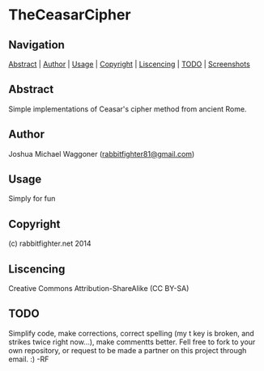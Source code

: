 TheCeasarCipher
===============

Navigation
-----------

[Abstract](#abstract) | 
[Author](#author) |
[Usage](#usage) | 
[Copyright](#copyright) | 
[Liscencing](#liscencing) | 
[TODO](#todo) |
[Screenshots](#screenshots) 

Abstract
--------

Simple implementations of Ceasar's cipher method from ancient Rome. 

Author
------
Joshua Michael Waggoner (rabbitfighter81@gmail.com)

Usage
-----
Simply for fun

Copyright
---------
(c) rabbitfighter.net 2014

Liscencing
----------
Creative Commons Attribution-ShareAlike (CC BY-SA)

TODO
----
Simplify code, make corrections, correct spelling (my t key is broken, and strikes twice right now...), make commentts better. Fell free to fork to your own repository, or request to be made a partner on this project through email. :) -RF
